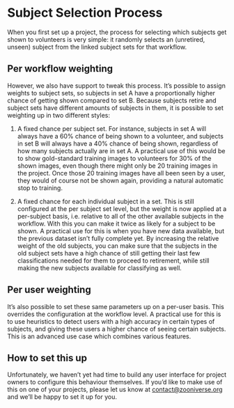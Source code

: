 # Subject Selection Process
When you first set up a project, the process for selecting which subjects get shown to volunteers is very simple: it randomly selects an (unretired, unseen) subject from the linked subject sets for that workflow.

## Per workflow weighting
However, we also have support to tweak this process. It’s possible to assign weights to subject sets, so subjects in set A have a proportionally higher chance of getting shown compared to set B. Because subjects retire and subject sets have different amounts of subjects in them, it is possible to set weighting up in two different styles:

1. A fixed chance per subject set. For instance, subjects in set A will always have a 60% chance of being shown to a volunteer, and subjects in set B will always have a 40% chance of being shown, regardless of how many subjects actually are in set A. 
A practical use of this would be to show gold-standard training images to volunteers for 30% of the shown images, even though there might only be 20 training images in the project. Once those 20 training images have all been seen by a user, they would of course not be shown again, providing a natural automatic stop to training.

2. A fixed chance for each individual subject in a set. This is still configured at the per subject set level, but the weight is now applied at a per-subject basis, i.e. relative to all of the other available subjects in the workflow. With this you can make it twice as likely for a subject to be shown.
A practical use for this is when you have new data available, but the previous dataset isn’t fully complete yet. By increasing the relative weight of the old subjects, you can make sure that the subjects in the old subject sets have a high chance of still getting their last few classifications needed for them to proceed to retirement, while still making the new subjects available for classifying as well.

## Per user weighting
It’s also possible to set these same parameters up on a per-user basis. This overrides the configuration at the workflow level. A practical use for this is to use heuristics to detect users with a high accuracy in certain types of subjects, and giving these users a higher chance of seeing certain subjects. This is an advanced use case which combines various features.

## How to set this up
Unfortunately, we haven’t yet had time to build any user interface for project owners to configure this behaviour themselves. If you’d like to make use of this on one of your projects, please let us know at [contact@zooniverse.org](mailto:contact@zooniverse.org) and we’ll be happy to set it up for you.
